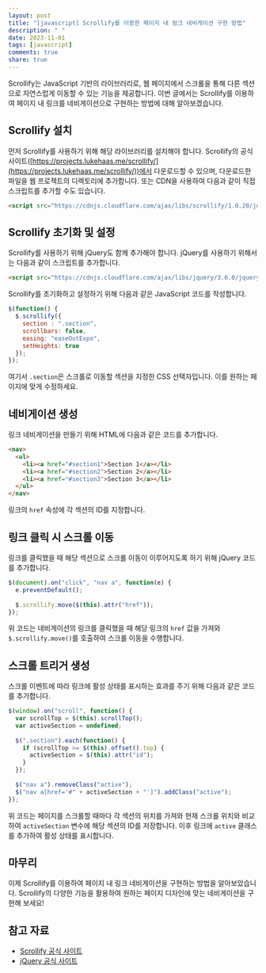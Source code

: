 ```yaml
---
layout: post
title: "[javascript] Scrollify를 이용한 페이지 내 링크 네비게이션 구현 방법"
description: " "
date: 2023-11-01
tags: [javascript]
comments: true
share: true
---
```


Scrollify는 JavaScript 기반의 라이브러리로, 웹 페이지에서 스크롤을 통해 다른 섹션으로 자연스럽게 이동할 수 있는 기능을 제공합니다. 이번 글에서는 Scrollify를 이용하여 페이지 내 링크를 네비게이션으로 구현하는 방법에 대해 알아보겠습니다.

## Scrollify 설치

먼저 Scrollify를 사용하기 위해 해당 라이브러리를 설치해야 합니다. Scrollify의 공식 사이트([https://projects.lukehaas.me/scrollify/](https://projects.lukehaas.me/scrollify/))에서 다운로드할 수 있으며, 다운로드한 파일을 웹 프로젝트의 디렉토리에 추가합니다. 또는 CDN을 사용하여 다음과 같이 직접 스크립트를 추가할 수도 있습니다.

```html
<script src="https://cdnjs.cloudflare.com/ajax/libs/scrollify/1.0.20/jquery.scrollify.min.js"></script>
```

## Scrollify 초기화 및 설정

Scrollify를 사용하기 위해 jQuery도 함께 추가해야 합니다. jQuery를 사용하기 위해서는 다음과 같이 스크립트를 추가합니다.

```html
<script src="https://cdnjs.cloudflare.com/ajax/libs/jquery/3.6.0/jquery.min.js"></script>
```

Scrollify를 초기화하고 설정하기 위해 다음과 같은 JavaScript 코드를 작성합니다.

```javascript
$(function() {
  $.scrollify({
    section : ".section",
    scrollbars: false,
    easing: "easeOutExpo",
    setHeights: true
  });
});
```

여기서 `.section`은 스크롤로 이동할 섹션을 지정한 CSS 선택자입니다. 이를 원하는 페이지에 맞게 수정하세요.

## 네비게이션 생성

링크 네비게이션을 만들기 위해 HTML에 다음과 같은 코드를 추가합니다.

```html
<nav>
  <ul>
    <li><a href="#section1">Section 1</a></li>
    <li><a href="#section2">Section 2</a></li>
    <li><a href="#section3">Section 3</a></li>
  </ul>
</nav>
```

링크의 `href` 속성에 각 섹션의 ID를 지정합니다.

## 링크 클릭 시 스크롤 이동

링크를 클릭했을 때 해당 섹션으로 스크롤 이동이 이루어지도록 하기 위해 jQuery 코드를 추가합니다.

```javascript
$(document).on("click", "nav a", function(e) {
  e.preventDefault();
  
  $.scrollify.move($(this).attr("href"));
});
```

위 코드는 네비게이션의 링크를 클릭했을 때 해당 링크의 `href` 값을 가져와 `$.scrollify.move()`를 호출하여 스크롤 이동을 수행합니다.

## 스크롤 트리거 생성

스크롤 이벤트에 따라 링크에 활성 상태를 표시하는 효과를 주기 위해 다음과 같은 코드를 추가합니다.

```javascript
$(window).on("scroll", function() {
  var scrollTop = $(this).scrollTop();
  var activeSection = undefined;
  
  $(".section").each(function() {
    if (scrollTop >= $(this).offset().top) {
      activeSection = $(this).attr("id");
    }
  });
  
  $("nav a").removeClass("active");
  $("nav a[href='#" + activeSection + "']").addClass("active");
});
```

위 코드는 페이지를 스크롤할 때마다 각 섹션의 위치를 가져와 현재 스크롤 위치와 비교하여 `activeSection` 변수에 해당 섹션의 ID를 저장합니다. 이후 링크에 `active` 클래스를 추가하여 활성 상태를 표시합니다.

## 마무리

이제 Scrollify를 이용하여 페이지 내 링크 네비게이션을 구현하는 방법을 알아보았습니다. Scrollify의 다양한 기능을 활용하여 원하는 페이지 디자인에 맞는 네비게이션을 구현해 보세요!

## 참고 자료

- [Scrollify 공식 사이트](https://projects.lukehaas.me/scrollify/)
- [jQuery 공식 사이트](https://jquery.com/)